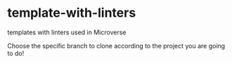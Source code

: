# template-with-linters
templates with linters used in Microverse

Choose the specific branch to clone according to the project you are going to do!
